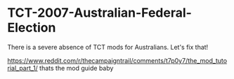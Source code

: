 # TCT-2007-Australian-Federal-Election
There is a severe absence of TCT mods for Australians. Let's fix that!

https://www.reddit.com/r/thecampaigntrail/comments/t7p0y7/the_mod_tutorial_part_1/
thats the mod guide baby
